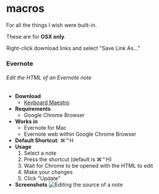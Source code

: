 # macros

For all the things I wish were built-in.

These are for **OSX only**.

Right-click download links and select "Save Link As..."

### Evernote


###### Edit the HTML of an Evernote note

- **Download**
    - [Keyboard Maestro](https://raw.github.com/smj10j/macros/master/Evernote/KeyboardMaestro/EditEvernoteAsHTML.kmmacros)
- **Requirements**
    - Google Chrome Browser
- **Works in**
    - Evernote for Mac
    - Evernote web within Google Chrome Browser
- **Default Shortcut**: ⌘⌃H
- **Usage**
    1. Select a note
    2. Press the shortcut (default is ⌘⌃H)
    3. Wait for Chrome to be opened with the HTML to edit
    4. Make your changes
    5. Click "Update"
- **Screenshots**
    ![Editing the source of a note](https://dl.dropboxusercontent.com/u/3015062/Github/smj10j/macros/EditEvernoteAsHtml.png "Editing a note")
